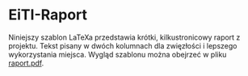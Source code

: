 # EiTI-Raport
Niniejszy szablon LaTeXa przedstawia krótki, kilkustronicowy raport z projektu. Tekst pisany w dwóch kolumnach dla zwięzłości i lepszego wykorzystania miejsca. Wygląd szablonu można obejrzeć w pliku [raport.pdf](https://github.com/ArturB/eiti-raport/blob/master/raport.pdf). 

